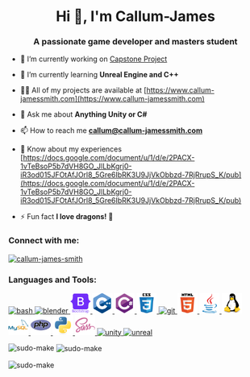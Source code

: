 <h1 align="center">Hi 👋, I'm Callum-James</h1>
<h3 align="center">A passionate game developer and masters student</h3>

- 🔭 I’m currently working on [Capstone Project](https://github.com/sudo-make/Capstone-Project)

- 🌱 I’m currently learning **Unreal Engine and C++**

- 👨‍💻 All of my projects are available at [https://www.callum-jamessmith.com](https://www.callum-jamessmith.com)

- 💬 Ask me about **Anything Unity or C#**

- 📫 How to reach me **callum@callum-jamessmith.com**

- 📄 Know about my experiences [https://docs.google.com/document/u/1/d/e/2PACX-1vTeBsoP5b7dVH8GO_JlLbKgrj0-iR3od015JFOtAfJOrl8_5Gre6IbRK3U9JjVkObbzd-7RjRrupS_K/pub](https://docs.google.com/document/u/1/d/e/2PACX-1vTeBsoP5b7dVH8GO_JlLbKgrj0-iR3od015JFOtAfJOrl8_5Gre6IbRK3U9JjVkObbzd-7RjRrupS_K/pub)

- ⚡ Fun fact **I love dragons! 🐲**

<h3 align="left">Connect with me:</h3>
<p align="left">
<a href="https://linkedin.com/in/callum-james-smith" target="blank"><img align="center" src="https://raw.githubusercontent.com/rahuldkjain/github-profile-readme-generator/neutral-icons/src/images/icons/Social/linked-in-alt.svg" alt="callum-james-smith" height="30" width="40" /></a>
</p>

<h3 align="left">Languages and Tools:</h3>
<p align="left"> <a href="https://www.gnu.org/software/bash/" target="_blank"> <img src="https://www.vectorlogo.zone/logos/gnu_bash/gnu_bash-icon.svg" alt="bash" width="40" height="40"/> </a> <a href="https://www.blender.org/" target="_blank"> <img src="https://download.blender.org/branding/community/blender_community_badge_white.svg" alt="blender" width="40" height="40"/> </a> <a href="https://getbootstrap.com" target="_blank"> <img src="https://raw.githubusercontent.com/devicons/devicon/master/icons/bootstrap/bootstrap-plain-wordmark.svg" alt="bootstrap" width="40" height="40"/> </a> <a href="https://www.w3schools.com/cpp/" target="_blank"> <img src="https://raw.githubusercontent.com/devicons/devicon/master/icons/cplusplus/cplusplus-original.svg" alt="cplusplus" width="40" height="40"/> </a> <a href="https://www.w3schools.com/cs/" target="_blank"> <img src="https://raw.githubusercontent.com/devicons/devicon/master/icons/csharp/csharp-original.svg" alt="csharp" width="40" height="40"/> </a> <a href="https://www.w3schools.com/css/" target="_blank"> <img src="https://raw.githubusercontent.com/devicons/devicon/master/icons/css3/css3-original-wordmark.svg" alt="css3" width="40" height="40"/> </a> <a href="https://git-scm.com/" target="_blank"> <img src="https://www.vectorlogo.zone/logos/git-scm/git-scm-icon.svg" alt="git" width="40" height="40"/> </a> <a href="https://www.w3.org/html/" target="_blank"> <img src="https://raw.githubusercontent.com/devicons/devicon/master/icons/html5/html5-original-wordmark.svg" alt="html5" width="40" height="40"/> </a> <a href="https://www.java.com" target="_blank"> <img src="https://raw.githubusercontent.com/devicons/devicon/master/icons/java/java-original.svg" alt="java" width="40" height="40"/> </a> <a href="https://www.linux.org/" target="_blank"> <img src="https://raw.githubusercontent.com/devicons/devicon/master/icons/linux/linux-original.svg" alt="linux" width="40" height="40"/> </a> <a href="https://www.mysql.com/" target="_blank"> <img src="https://raw.githubusercontent.com/devicons/devicon/master/icons/mysql/mysql-original-wordmark.svg" alt="mysql" width="40" height="40"/> </a> <a href="https://www.php.net" target="_blank"> <img src="https://raw.githubusercontent.com/devicons/devicon/master/icons/php/php-original.svg" alt="php" width="40" height="40"/> </a> <a href="https://www.python.org" target="_blank"> <img src="https://raw.githubusercontent.com/devicons/devicon/master/icons/python/python-original.svg" alt="python" width="40" height="40"/> </a> <a href="https://sass-lang.com" target="_blank"> <img src="https://raw.githubusercontent.com/devicons/devicon/master/icons/sass/sass-original.svg" alt="sass" width="40" height="40"/> </a> <a href="https://unity.com/" target="_blank"> <img src="https://www.vectorlogo.zone/logos/unity3d/unity3d-icon.svg" alt="unity" width="40" height="40"/> </a> <a href="https://unrealengine.com/" target="_blank"> <img src="https://raw.githubusercontent.com/kenangundogan/fontisto/036b7eca71aab1bef8e6a0518f7329f13ed62f6b/icons/svg/brand/unreal-engine.svg" alt="unreal" width="40" height="40"/> </a> </p>

<p><img align="left" src="https://github-readme-stats.vercel.app/api/top-langs?username=sudo-make&show_icons=true&theme=dark&locale=en&layout=compact" alt="sudo-make" /></p>

<p>&nbsp;<img align="center" src="https://github-readme-stats.vercel.app/api?username=sudo-make&show_icons=true&theme=dark&locale=en" alt="sudo-make" /></p>

<p><img align="center" src="https://github-readme-streak-stats.herokuapp.com/?user=sudo-make&theme=dark" alt="sudo-make" /></p>
